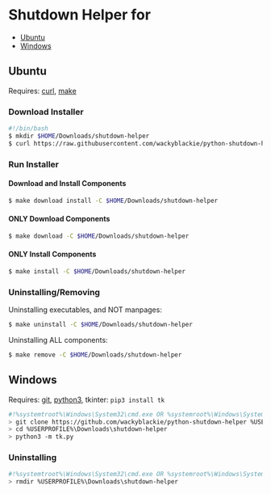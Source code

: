 # Shutdown Helper for 
- [Ubuntu](#ubuntu)
- [Windows](#windows)
## Ubuntu
Requires: [curl](https://curl.se/download.html), [make](#installing-tk)
### Download Installer
```bash
#!/bin/bash
$ mkdir $HOME/Downloads/shutdown-helper
$ curl https://raw.githubusercontent.com/wackyblackie/python-shutdown-helper/master/Makefile -O $HOME/Downloads/shutdown-helper/Makefile
```
### Run Installer
#### Download and Install Components
```bash
$ make download install -C $HOME/Downloads/shutdown-helper
```
#### ONLY Download Components
```bash
$ make download -C $HOME/Downloads/shutdown-helper
```
#### ONLY Install Components
```bash
$ make install -C $HOME/Downloads/shutdown-helper
```
### Uninstalling/Removing
Uninstalling executables, and NOT manpages:
```bash
$ make uninstall -C $HOME/Downloads/shutdown-helper
```
Uninstalling ALL components:
```bash
$ make remove -C $HOME/Downloads/shutdown-helper
```
## Windows
Requires: [git](https://git-scm.com/download/win), [python3](https://www.python.org/ftp/python/3.9.0/python-3.9.0-amd64.exe), tkinter: ```pip3 install tk```
```bash
#!%systemtroot%\Windows\System32\cmd.exe OR %systemroot%\Windows\System32\WindowsPowerShell\v1.0\powershell.exe
> git clone https://github.com/wackyblackie/python-shutdown-helper %USERPROFILE%\Downloads\shutdown-helper
> cd %USERPROFILE%\Downloads\shutdown-helper
> python3 -m tk.py
```
### Uninstalling
```bash
#!%systemtroot%\Windows\System32\cmd.exe OR %systemroot%\Windows\System32\WindowsPowerShell\v1.0\powershell.exe
> rmdir %USERPROFILE%\Downloads\shutdown-helper
```
